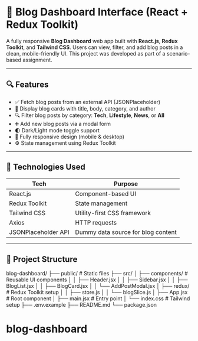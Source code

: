 # 📝 Blog Dashboard Interface (React + Redux Toolkit)

A fully responsive **Blog Dashboard** web app built with **React.js**, **Redux Toolkit**, and **Tailwind CSS**. Users can view, filter, and add blog posts in a clean, mobile-friendly UI. This project was developed as part of a scenario-based assignment.

---

## 🔍 Features

- ✅ Fetch blog posts from an external API (JSONPlaceholder)
- 📁 Display blog cards with title, body, category, and author
- 🔍 Filter blog posts by category: **Tech**, **Lifestyle**, **News**, or **All**
- ➕ Add new blog posts via a modal form
- 🌓 Dark/Light mode toggle support
- 📱 Fully responsive design (mobile & desktop)
- ⚙️ State management using Redux Toolkit

---

## 🧪 Technologies Used

| Tech               | Purpose                             |
|--------------------|-------------------------------------|
| React.js           | Component-based UI                  |
| Redux Toolkit      | State management                    |
| Tailwind CSS       | Utility-first CSS framework         |
| Axios              | HTTP requests                       |
| JSONPlaceholder API| Dummy data source for blog content  |

---

## 📁 Project Structure

blog-dashboard/
├── public/ # Static files
├── src/
│ ├── components/ # Reusable UI components
│ │ ├── Header.jsx
│ │ ├── Sidebar.jsx
│ │ ├── BlogList.jsx
│ │ ├── BlogCard.jsx
│ │ └── AddPostModal.jsx
│ ├── redux/ # Redux Toolkit setup
│ │ ├── store.js
│ │ └── blogSlice.js
│ ├── App.jsx # Root component
│ ├── main.jsx # Entry point
│ └── index.css # Tailwind setup
├── .env.example
├── README.md
└── package.json

# blog-dashboard
